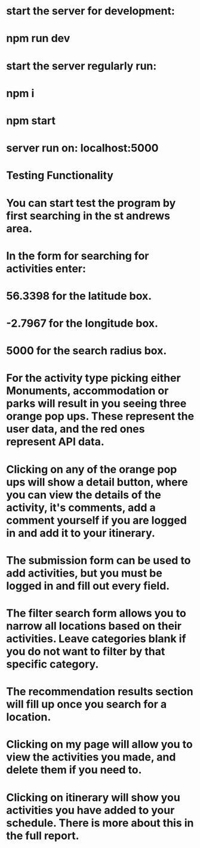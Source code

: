 # start the server for development:

# npm run dev

# start the server regularly run:

# npm i

# npm start

# server run on: localhost:5000


# Testing Functionality
# You can start test the program by first searching in the st andrews area.
# In the form for searching for activities enter:
# 56.3398 for the latitude box.
# -2.7967 for the longitude box.
# 5000 for the search radius box.
# For the activity type picking either Monuments, accommodation or parks will result in you seeing three orange pop ups. These represent the user data, and the red ones represent API data. 
# Clicking on any of the orange pop ups will show a detail button, where you can view the details of the activity, it's comments, add a comment yourself if you are logged in and add it to your itinerary.
# The submission form can be used to add activities, but you must be logged in and fill out every field.
# The filter search form allows you to narrow all locations based on their activities. Leave categories blank if you do not want to filter by that specific category.
# The recommendation results section will fill up once you search for a location.

# Clicking on my page will allow you to view the activities you made, and delete them if you need to.

# Clicking on itinerary will show you activities you have added to your schedule. There is more about this in the full report.